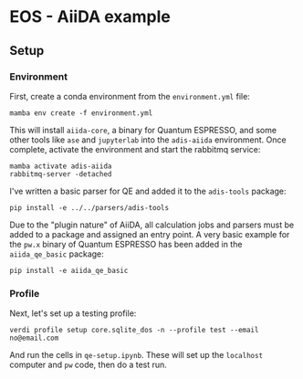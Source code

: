 # EOS - AiiDA example

## Setup

### Environment

First, create a conda environment from the `environment.yml` file:

```
mamba env create -f environment.yml
```

This will install `aiida-core`, a binary for Quantum ESPRESSO, and some other tools like `ase` and `jupyterlab` into the `adis-aiida` environment.
Once complete, activate the environment and start the rabbitmq service:

```
mamba activate adis-aiida
rabbitmq-server -detached
```

I've written a basic parser for QE and added it to the `adis-tools` package:

```
pip install -e ../../parsers/adis-tools
```

Due to the "plugin nature" of AiiDA, all calculation jobs and parsers must be added to a package and assigned an entry point.
A very basic example for the `pw.x` binary of Quantum ESPRESSO has been added in the `aiida_qe_basic` package:

```
pip install -e aiida_qe_basic
```

### Profile

Next, let's set up a testing profile:

```
verdi profile setup core.sqlite_dos -n --profile test --email no@email.com
```

And run the cells in `qe-setup.ipynb`.
These will set up the `localhost` computer and `pw` code, then do a test run.
